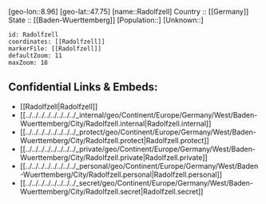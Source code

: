 ﻿---
location: [47.75,8.96] 
mapzoom: [7,12] 
mapmarker: city 
type: City
tags:
- geo/City


SpocWebEntityId: 33608
isDeleted: false
confidential: public

---
[geo-lon::8.96] 
[geo-lat::47.75] 
[name::Radolfzell] 
Country :: [[Germany]]  
State :: [[Baden-Wuerttemberg]] 
[Population::] 
[Unknown::] 


```leaflet
id: Radolfzell
coordinates: [[Radolfzell]] 
markerFile: [[Radolfzell]] 
defaultZoom: 11 
maxZoom: 18
```


## Confidential Links & Embeds: 
- [[Radolfzell|Radolfzell]]  
- [[../../../../../../../../_internal/geo/Continent/Europe/Germany/West/Baden-Wuerttemberg/City/Radolfzell.internal|Radolfzell.internal]] 
- [[../../../../../../../../_protect/geo/Continent/Europe/Germany/West/Baden-Wuerttemberg/City/Radolfzell.protect|Radolfzell.protect]] 
- [[../../../../../../../../_private/geo/Continent/Europe/Germany/West/Baden-Wuerttemberg/City/Radolfzell.private|Radolfzell.private]] 
- [[../../../../../../../../_personal/geo/Continent/Europe/Germany/West/Baden-Wuerttemberg/City/Radolfzell.personal|Radolfzell.personal]] 
- [[../../../../../../../../_secret/geo/Continent/Europe/Germany/West/Baden-Wuerttemberg/City/Radolfzell.secret|Radolfzell.secret]] 
